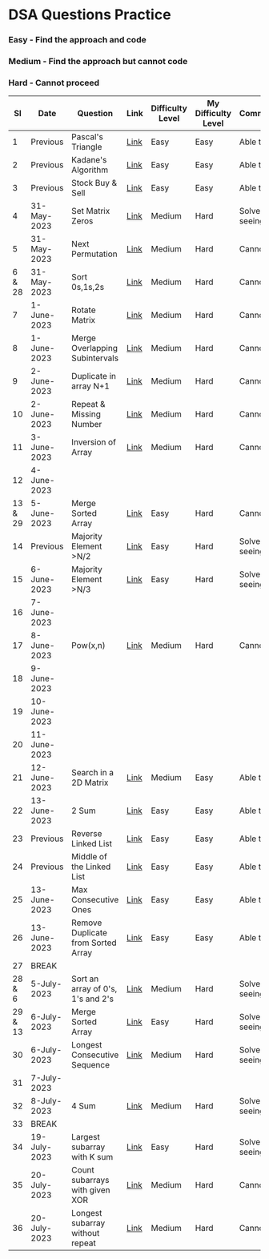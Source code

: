 # DSA Questions Practice

### Easy - Find the approach and code
### Medium - Find the approach but cannot code
### Hard - Cannot proceed

| Sl | Date        | Question           | Link  | Difficulty Level | My Difficulty Level | Comments/Notes                | 
|----|-------------|--------------------|-----------|------------------|---------------------|-------------------------------|
| 1  | Previous    | Pascal's Triangle  | [Link](https://leetcode.com/problems/pascals-triangle/) | Easy             | Easy              | Able to solve |
| 2  | Previous    | Kadane's Algorithm | [Link](https://leetcode.com/problems/maximum-subarray/) | Easy             | Easy              | Able to solve |
| 3  | Previous    | Stock Buy & Sell   | [Link](https://leetcode.com/problems/best-time-to-buy-and-sell-stock/) | Easy             | Easy              | Able to solve |
| 4  | 31-May-2023 | Set Matrix Zeros   | [Link](https://leetcode.com/problems/set-matrix-zeroes/) | Medium             | Hard              | Solved after seeing approach |
| 5  | 31-May-2023 | Next Permutation   | [Link](https://leetcode.com/problems/next-permutation/) | Medium             | Hard              | Cannot solve |
| 6 & 28 | 31-May-2023 | Sort 0s,1s,2s      | [Link](https://leetcode.com/problems/sort-colors/) | Medium             | Hard              | Cannot Solve |
| 7  | 1-June-2023 | Rotate Matrix  | [Link](https://leetcode.com/problems/rotate-image/) | Medium             | Hard              | Cannot Solve |
| 8  | 1-June-2023 | Merge Overlapping Subintervals  | [Link](https://leetcode.com/problems/merge-intervals/) | Medium             | Hard              | Cannot Solve |
| 9  | 2-June-2023 | Duplicate in array N+1 | [Link](https://leetcode.com/problems/find-the-duplicate-number/) | Medium             | Hard              | Cannot Solve |
| 10 | 2-June-2023 | Repeat & Missing Number  | [Link](https://www.interviewbit.com/problems/repeat-and-missing-number-array/) | Medium             | Hard              | Cannot Solve |
| 11 | 3-June-2023 | Inversion of Array  | [Link](https://www.codingninjas.com/codestudio/problems/count-inversions_615) | Medium             | Hard              | Cannot Solve |
| 12 | 4-June-2023 |   |  |              |               |  |
| 13 & 29 | 5-June-2023 | Merge Sorted Array  | [Link](https://leetcode.com/problems/merge-sorted-array/) | Easy             | Hard              | Cannot Solve |
| 14 | Previous | Majority Element >N/2  | [Link](https://leetcode.com/problems/majority-element/) | Easy             | Hard              | Solved after seeing approach |
| 15 | 6-June-2023 | Majority Element >N/3  | [Link](https://leetcode.com/problems/majority-element-ii/) | Easy             | Hard              | Solved after seeing approach |
| 16 | 7-June-2023 |
| 17 | 8-June-2023 | Pow(x,n)  | [Link](https://leetcode.com/problems/powx-n/) | Medium             | Hard              | Cannot solve |
| 18 | 9-June-2023 |
| 19 | 10-June-2023 |
| 20 | 11-June-2023 |
| 21 | 12-June-2023 | Search in a 2D Matrix | [Link](https://leetcode.com/problems/search-a-2d-matrix/) | Medium        | Easy              | Able to solve |
| 22 | 13-June-2023 | 2 Sum | [Link](https://leetcode.com/problems/two-sum/) | Easy        | Easy              | Able to solve |
| 23 | Previous | Reverse Linked List | [Link](https://leetcode.com/problems/reverse-linked-list/) | Easy        | Easy              | Able to solve |
| 24 | Previous | Middle of the Linked List | [Link](https://leetcode.com/problems/middle-of-the-linked-list/) | Easy        | Easy              | Able to solve |
| 25 | 13-June-2023 | Max Consecutive Ones | [Link](https://leetcode.com/problems/max-consecutive-ones/) | Easy        | Easy              | Able to solve |
| 26 | 13-June-2023 | Remove Duplicate from Sorted Array | [Link](https://leetcode.com/problems/remove-duplicates-from-sorted-array/) | Easy        | Easy              | Able to solve |
| 27 | BREAK |
| 28 & 6 | 5-July-2023 | Sort an array of 0's, 1's and 2's | [Link](https://leetcode.com/problems/sort-colors/) | Medium        | Hard              | Solved after seeing approach |
| 29 & 13 | 6-July-2023 | Merge Sorted Array  | [Link](https://leetcode.com/problems/merge-sorted-array/) | Easy             | Hard              | Solved after seeing approach |
| 30 | 6-July-2023 | Longest Consecutive Sequence | [Link](https://leetcode.com/problems/longest-consecutive-sequence/) | Medium        | Hard              | Solved after seeing approach |
| 31 | 7-July-2023 |
| 32 | 8-July-2023 | 4 Sum | [Link](https://leetcode.com/problems/4sum/) | Medium        | Hard              | Solved after seeing approach |
| 33 | BREAK |
| 34 | 19-July-2023 | Largest subarray with K sum | [Link](https://practice.geeksforgeeks.org/problems/largest-subarray-with-0-sum/1) | Easy        | Hard              | Solved after seeing approach |
| 35 | 20-July-2023 | Count subarrays with given XOR | [Link](https://www.interviewbit.com/problems/subarray-with-given-xor/) | Medium        | Hard              | Cannot solve |
| 36 | 20-July-2023 | Longest subarray without repeat | [Link](https://leetcode.com/problems/longest-substring-without-repeating-characters/) | Medium        | Hard              | Cannot solve |
